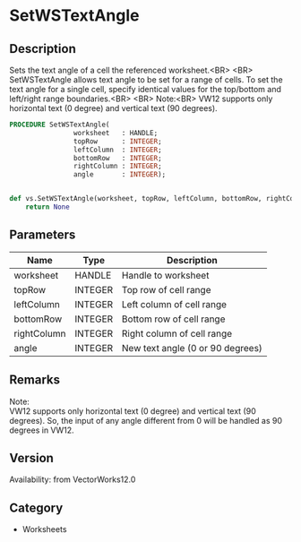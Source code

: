 # SetWSTextAngle

## Description
Sets the text angle of a cell the referenced worksheet.&lt;BR&gt;
&lt;BR&gt;
SetWSTextAngle allows text angle to be set for a range of cells. To set the text angle for a single cell, specify identical values for the top/bottom and left/right range boundaries.&lt;BR&gt;
&lt;BR&gt;
Note:&lt;BR&gt;
VW12 supports only horizontal text (0 degree) and vertical text (90 degrees).

```pascal
PROCEDURE SetWSTextAngle(
				worksheet   : HANDLE;
				topRow      : INTEGER;
				leftColumn  : INTEGER;
				bottomRow   : INTEGER;
				rightColumn : INTEGER;
				angle       : INTEGER);
```

```python

def vs.SetWSTextAngle(worksheet, topRow, leftColumn, bottomRow, rightColumn, angle):
    return None
```

## Parameters
|Name|Type|Description|
|---|---|---|
|worksheet|HANDLE|Handle to worksheet|
|topRow|INTEGER|Top row of cell range|
|leftColumn|INTEGER|Left column of cell range|
|bottomRow|INTEGER|Bottom row of cell range|
|rightColumn|INTEGER|Right column of cell range|
|angle|INTEGER|New text angle (0 or 90 degrees)|

## Remarks
Note:<BR>
VW12 supports only horizontal text (0 degree) and vertical text (90 degrees). So, the input of any angle different from 0 will be handled as 90 degrees in VW12.

## Version
Availability: from VectorWorks12.0
## Category
* Worksheets

